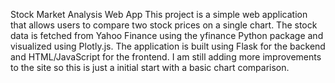 ﻿Stock Market Analysis Web App
This project is a simple web application that allows users to compare two stock prices on a single chart. The stock data is fetched from Yahoo Finance using the yfinance Python package and visualized using Plotly.js. The application is built using Flask for the backend and HTML/JavaScript for the frontend. I am still adding more improvements to the site so this is just a initial start with a basic chart comparison.
